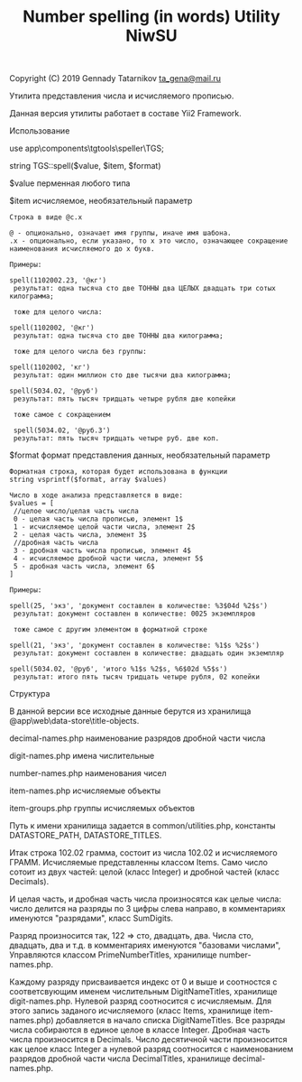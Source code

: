 <p align="center">
    <h1 align="center">Number spelling (in words) Utility NiwSU</h1>
    <br>
</p>

Copyright (C) 2019  Gennady Tatarnikov <ta_gena@mail.ru>

Утилита представления числа и исчисляемого прописью.

Данная версия утилиты работает в составе Yii2 Framework.

Использование

use app\components\tgtools\speller\TGS;

string TGS::spell($value, $item, $format)

$value перменная любого типа

$item исчисляемое, необязательный параметр

    Строка в виде @c.x

    @ - опционально, означает имя группы, иначе имя шабона.
    .x - опционально, если указано, то х это число, означающее сокращение 
    наименования исчисляемого до х букв.

    Примеры:

    spell(1102002.23, '@кг')
     результат: одна тысяча сто две ТОННЫ два ЦЕЛЫХ двадцать три сотых килограмма;

     тоже для целого числа:

    spell(1102002, '@кг')
     результат: одна тысяча сто две ТОННЫ два килограмма;

     тоже для целого числа без группы:

    spell(1102002, 'кг')
     результат: один миллион сто две тысячи два килограмма;

    spell(5034.02, '@руб')
     результат: пять тысяч тридцать четыре рубля две копейки

     тоже самое с сокращением

     spell(5034.02, '@руб.3')
     результат: пять тысяч тридцать четыре руб. две коп.

$format формат представления данных, необязательный параметр

    Форматная строка, которая будет использована в функции
    string vsprintf($format, array $values)

    Число в ходе анализа представляется в виде:
    $values = [
     //целое число/целая часть числа
     0 - целая часть числа прописью, элемент 1$
     1 - исчисляемое целой части числа, элемент 2$
     2 - целая часть числа, элемент 3$
     //дробная часть числа
     3 - дробная часть числа прописью, элемент 4$
     4 - исчисляемое дробной части числа, элемент 5$
     5 - дробная часть числа, элемент 6$
    ]

    Примеры:

    spell(25, 'экз', 'документ составлен в количестве: %3$04d %2$s')
     результат: документ составлен в количестве: 0025 экземпляров

     тоже самое с другим элементом в форматной строке

    spell(21, 'экз', 'документ составлен в количестве: %1$s %2$s')
     результат: документ составлен в количестве: двадцать один экземпляр

    spell(5034.02, '@руб', 'итого %1$s %2$s, %6$02d %5$s')
     результат: итого пять тысяч тридцать четыре рубля, 02 копейки

Структура

В данной версии все исходные данные берутся из хранилища @app\web\data-store\title-objects.

decimal-names.php наименование разрядов дробной части числа

digit-names.php имена числительные

number-names.php наименования чисел

item-names.php исчисляемые объекты

item-groups.php группы исчисляемых объектов

Путь к имени хранилища задается в common/utilities.php,
константы DATASTORE_PATH, DATASTORE_TITLES.

Итак строка 102.02 грамма, состоит из числа 102.02 и исчисляемого ГРАММ.
Исчисляемые представленны классом Items. Само число сотоит из двух частей:
целой (класс Integer) и дробной частей (класс Decimals). 

И целая часть, и дробная часть числа произносятся как целые числа:
число делится на разряды по 3 цифры слева направо, в комментариях именуются
"разрядами", класс SumDigits. 

Разряд произносится так, 122 => сто, двадцать, два. 
Числа сто, двадцать, два и т.д. в комментариях именуются "базовами числами",
Управляются классом PrimeNumberTitles, хранилище number-names.php.

Каждому разряду присваивается индекс от 0 и выше и соотностся с соответсвующим
именем числительным DigitNameTitles, хранилище digit-names.php. Нулевой разряд
соотносится с исчисляемым. Для этого запись заданого исчисляемого (класс Items,
хранилище item-names.php) добавляется в начало списка DigitNameTitles. Все 
разряды числа собираются в единое целое в классе Integer. Дробная часть числа
произносится в Decimals. Число десятичной части произносится как целое класс Integer
а нулевой разряд соотносится c наименованием разрядов дробной части числа 
DecimalTitles, хранилище decimal-names.php. 





